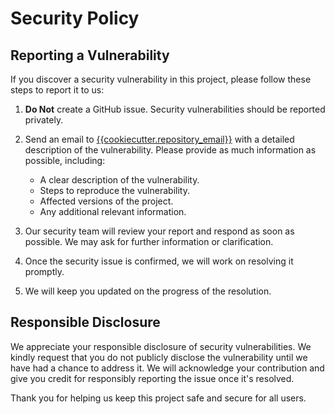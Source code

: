 # Security Policy

## Reporting a Vulnerability

If you discover a security vulnerability in this project, please follow these steps to report it to us:

1. **Do Not** create a GitHub issue. Security vulnerabilities should be reported privately.

2. Send an email to [{{cookiecutter.repository_email}}](mailto:cookiecutter.repository_email) with a detailed description of the vulnerability. Please provide as much information as possible, including:

   - A clear description of the vulnerability.
   - Steps to reproduce the vulnerability.
   - Affected versions of the project.
   - Any additional relevant information.

3. Our security team will review your report and respond as soon as possible. We may ask for further information or clarification.

4. Once the security issue is confirmed, we will work on resolving it promptly.

5. We will keep you updated on the progress of the resolution.

## Responsible Disclosure

We appreciate your responsible disclosure of security vulnerabilities. We kindly request that you do not publicly disclose the vulnerability until we have had a chance to address it. We will acknowledge your contribution and give you credit for responsibly reporting the issue once it's resolved.

Thank you for helping us keep this project safe and secure for all users.
